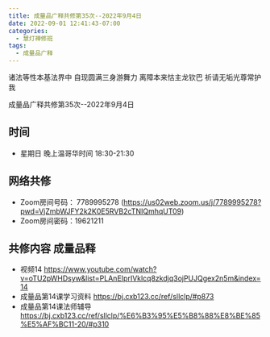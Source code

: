 ```yaml
---
title: 成量品广释共修第35次--2022年9月4日
date: 2022-09-01 12:41:43-07:00
categories:
  - 慧灯禅修班
tags:
  - 成量品广释
---
```

诸法等性本基法界中 自现圆满三身游舞力 离障本来怙主龙钦巴 祈请无垢光尊常护我

成量品广释共修第35次--2022年9月4日

## 时间

* 星期日 晚上温哥华时间 18:30-21:30

## 网络共修

* Zoom房间号码： 7789995278 (https://us02web.zoom.us/j/7789995278?pwd=VjZmbWJFY2k2K0E5RVB2cTNIQmhqUT09)
* Zoom房间密码：19621211

## 共修内容 成量品释

* 视频14 https://www.youtube.com/watch?v=oTU2pWHDsyw&list=PLAnEIprIVklcq8zkdjq3ojPUJQgex2n5m&index=14
* 成量品第14课学习资料 https://bj.cxb123.cc/ref/sllclp/#p873
* 成量品第14课法师辅导 https://bj.cxb123.cc/ref/sllclp/%E6%B3%95%E5%B8%88%E8%BE%85%E5%AF%BC11-20/#p310